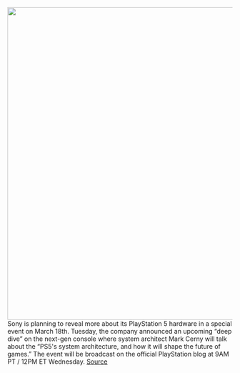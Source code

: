 <img src='https://cdn.vox-cdn.com/thumbor/ztqciPiBJv6WlVy21bskP0AVhJ0=/0x0:905x524/1200x800/filters:focal(381x190:525x334)/cdn.vox-cdn.com/uploads/chorus_image/image/66511616/kjnBcGY.0.png' width='700px' /><br/>
Sony is planning to reveal more about its PlayStation 5 hardware in a special event on March 18th. Tuesday, the company announced an upcoming “deep dive” on the next-gen console where system architect Mark Cerny will talk about the “PS5's system architecture, and how it will shape the future of games.” The event will be broadcast on the official PlayStation blog at 9AM PT / 12PM ET Wednesday.
<a href='https://www.theverge.com/2020/3/17/21052053/sony-playstation-5-ps5-event-specs-date-technical'> Source <a/>
